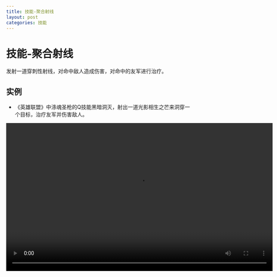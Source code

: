 ```yaml
---
title: 技能-聚合射线
layout: post
categories: 技能
---
```


# 技能-聚合射线
发射一道穿刺性射线，对命中敌人造成伤害，对命中的友军进行治疗。

## 实例

- 《英雄联盟》中涤魂圣枪的Q技能黑暗洞灭，射出一道光影相生之芒来洞穿一个目标，治疗友军并伤害敌人。

<video width="720" height="400" controls>
    <source src="{{ site.url }}/videos/聚合射线-涤魂圣枪-姗娜-Q.webm" type="video/webm">
</video>
